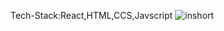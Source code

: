 Tech-Stack:React,HTML,CCS,Javscript
![inshort](https://user-images.githubusercontent.com/95959359/220711959-7b2bb985-8c3f-425d-8a7e-ca5350b95df9.png)
